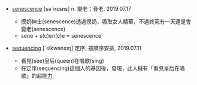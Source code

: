 - [senescence](https://tw.dictionary.search.yahoo.com/search?p=senescence) [səˋnɛsns] n. 變老；衰老, 2019.07.17
  - 摸奶紳士(senescence)透過摸奶，吸取女人精華，不過終究有一天還是會變老(senescence)
  - sene + s(c)en(c)e = senescence
  
- [sequencing](https://tw.dictionary.search.yahoo.com/search?p=sequencing) [ˋsikwənsɪŋ] 定序; 按順序安排, 2019.07.11
  - 看見(see)皇后(queen)在唱歌(sing)
  - 在定序(sequencing)這個人的基因後，發現，此人擁有「看見皇后在唱歌」的超能力
